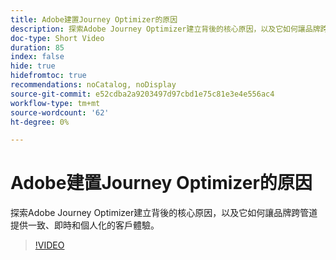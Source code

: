 ```yaml
---
title: Adobe建置Journey Optimizer的原因
description: 探索Adobe Journey Optimizer建立背後的核心原因，以及它如何讓品牌跨管道提供一致、即時和個人化的客戶體驗。
doc-type: Short Video
duration: 85
index: false
hide: true
hidefromtoc: true
recommendations: noCatalog, noDisplay
source-git-commit: e52cdba2a9203497d97cbd1e75c81e3e4e556ac4
workflow-type: tm+mt
source-wordcount: '62'
ht-degree: 0%

---
```



# Adobe建置Journey Optimizer的原因

探索Adobe Journey Optimizer建立背後的核心原因，以及它如何讓品牌跨管道提供一致、即時和個人化的客戶體驗。

<!-- 62_S520_3442520_84_why-adobe-built-journey-optimizer -->
>[!VIDEO](https://video.tv.adobe.com/v/3460508/?learn=on&enablevpops=true&captions=chi_hant)
